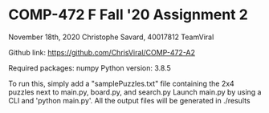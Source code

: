 # COMP-472 F Fall '20 Assignment 2
November 18th, 2020
Christophe Savard, 40017812
TeamViral

Github link: https://github.com/ChrisViral/COMP-472-A2

Required packages: numpy
Python version: 3.8.5

To run this, simply add a "samplePuzzles.txt" file containing the 2x4 puzzles next to main.py, board.py, and search.py
Launch main.py by using a CLI and 'python main.py'. All the output files will be generated in ./results